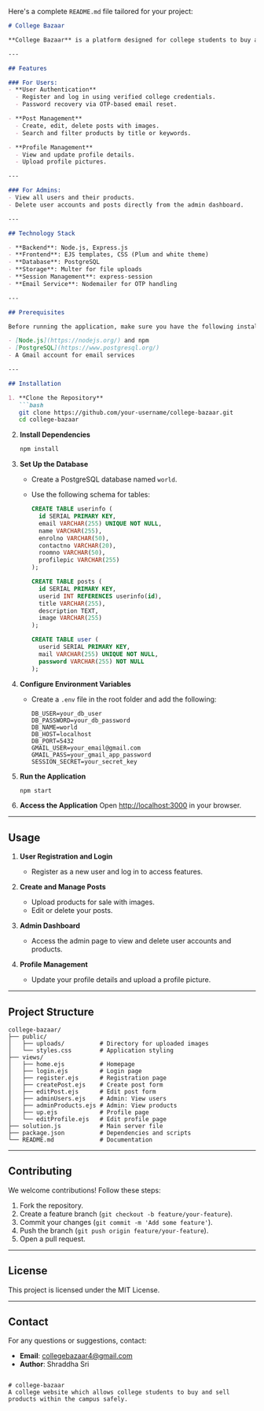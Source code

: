 
Here's a complete `README.md` file tailored for your project:

```markdown
# College Bazaar

**College Bazaar** is a platform designed for college students to buy and sell items directly within their community. It features verified authentication for students, easy product management, and a user-friendly admin interface for managing users and posts.

---

## Features

### For Users:
- **User Authentication**
  - Register and log in using verified college credentials.
  - Password recovery via OTP-based email reset.

- **Post Management**
  - Create, edit, delete posts with images.
  - Search and filter products by title or keywords.

- **Profile Management**
  - View and update profile details.
  - Upload profile pictures.

---

### For Admins:
- View all users and their products.
- Delete user accounts and posts directly from the admin dashboard.

---

## Technology Stack

- **Backend**: Node.js, Express.js
- **Frontend**: EJS templates, CSS (Plum and white theme)
- **Database**: PostgreSQL
- **Storage**: Multer for file uploads
- **Session Management**: express-session
- **Email Service**: Nodemailer for OTP handling

---

## Prerequisites

Before running the application, make sure you have the following installed:

- [Node.js](https://nodejs.org/) and npm
- [PostgreSQL](https://www.postgresql.org/)
- A Gmail account for email services

---

## Installation

1. **Clone the Repository**
   ```bash
   git clone https://github.com/your-username/college-bazaar.git
   cd college-bazaar
   ```

2. **Install Dependencies**
   ```bash
   npm install
   ```

3. **Set Up the Database**
   - Create a PostgreSQL database named `world`.
   - Use the following schema for tables:

     ```sql
     CREATE TABLE userinfo (
       id SERIAL PRIMARY KEY,
       email VARCHAR(255) UNIQUE NOT NULL,
       name VARCHAR(255),
       enrolno VARCHAR(50),
       contactno VARCHAR(20),
       roomno VARCHAR(50),
       profilepic VARCHAR(255)
     );

     CREATE TABLE posts (
       id SERIAL PRIMARY KEY,
       userid INT REFERENCES userinfo(id),
       title VARCHAR(255),
       description TEXT,
       image VARCHAR(255)
     );

     CREATE TABLE user (
       userid SERIAL PRIMARY KEY,
       mail VARCHAR(255) UNIQUE NOT NULL,
       password VARCHAR(255) NOT NULL
     );
     ```

4. **Configure Environment Variables**
   - Create a `.env` file in the root folder and add the following:
     ```env
     DB_USER=your_db_user
     DB_PASSWORD=your_db_password
     DB_NAME=world
     DB_HOST=localhost
     DB_PORT=5432
     GMAIL_USER=your_email@gmail.com
     GMAIL_PASS=your_gmail_app_password
     SESSION_SECRET=your_secret_key
     ```

5. **Run the Application**
   ```bash
   npm start
   ```

6. **Access the Application**
   Open [http://localhost:3000](http://localhost:3000) in your browser.

---

## Usage

1. **User Registration and Login**
   - Register as a new user and log in to access features.
   
2. **Create and Manage Posts**
   - Upload products for sale with images.
   - Edit or delete your posts.

3. **Admin Dashboard**
   - Access the admin page to view and delete user accounts and products.

4. **Profile Management**
   - Update your profile details and upload a profile picture.

---

## Project Structure

```
college-bazaar/
├── public/
│   ├── uploads/          # Directory for uploaded images
│   └── styles.css        # Application styling
├── views/
│   ├── home.ejs          # Homepage
│   ├── login.ejs         # Login page
│   ├── register.ejs      # Registration page
│   ├── createPost.ejs    # Create post form
│   ├── editPost.ejs      # Edit post form
│   ├── adminUsers.ejs    # Admin: View users
│   ├── adminProducts.ejs # Admin: View products
│   ├── up.ejs            # Profile page
│   └── editProfile.ejs   # Edit profile page
├── solution.js           # Main server file
├── package.json          # Dependencies and scripts
└── README.md             # Documentation
```

---

## Contributing

We welcome contributions! Follow these steps:

1. Fork the repository.
2. Create a feature branch (`git checkout -b feature/your-feature`).
3. Commit your changes (`git commit -m 'Add some feature'`).
4. Push the branch (`git push origin feature/your-feature`).
5. Open a pull request.

---

## License

This project is licensed under the MIT License.

---

## Contact

For any questions or suggestions, contact:

- **Email**: collegebazaar4@gmail.com
- **Author**: Shraddha Sri
```

# college-bazaar
A college website which allows college students to buy and sell products within the campus safely.

